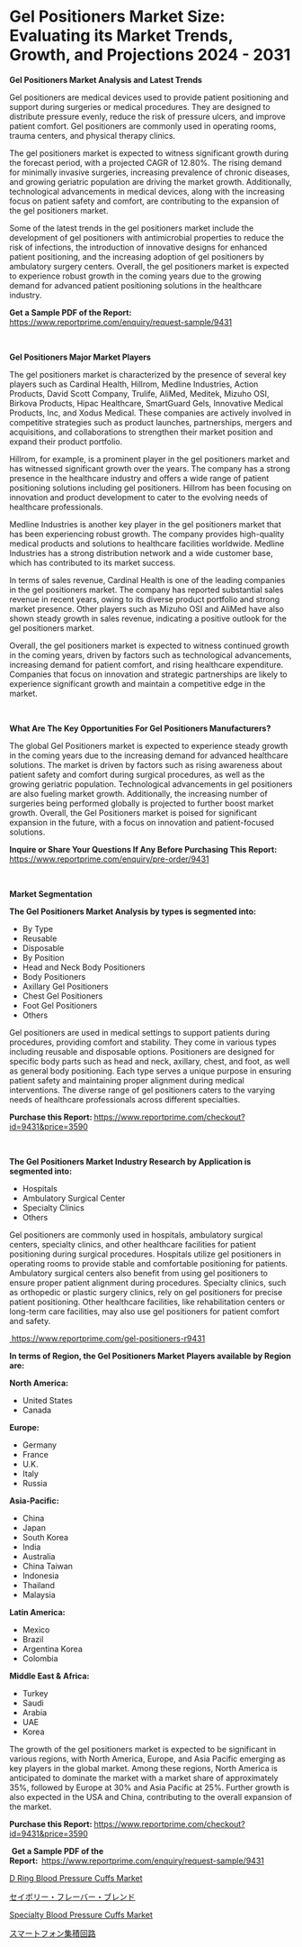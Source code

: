 <p><h1>Gel Positioners Market Size: Evaluating its Market Trends, Growth, and Projections 2024 - 2031</h1></p><p><strong>Gel Positioners Market Analysis and Latest Trends</strong></p>
<p><p>Gel positioners are medical devices used to provide patient positioning and support during surgeries or medical procedures. They are designed to distribute pressure evenly, reduce the risk of pressure ulcers, and improve patient comfort. Gel positioners are commonly used in operating rooms, trauma centers, and physical therapy clinics.</p><p>The gel positioners market is expected to witness significant growth during the forecast period, with a projected CAGR of 12.80%. The rising demand for minimally invasive surgeries, increasing prevalence of chronic diseases, and growing geriatric population are driving the market growth. Additionally, technological advancements in medical devices, along with the increasing focus on patient safety and comfort, are contributing to the expansion of the gel positioners market.</p><p>Some of the latest trends in the gel positioners market include the development of gel positioners with antimicrobial properties to reduce the risk of infections, the introduction of innovative designs for enhanced patient positioning, and the increasing adoption of gel positioners by ambulatory surgery centers. Overall, the gel positioners market is expected to experience robust growth in the coming years due to the growing demand for advanced patient positioning solutions in the healthcare industry.</p></p>
<p><strong>Get a Sample PDF of the Report:&nbsp;</strong> <a href="https://www.reportprime.com/enquiry/request-sample/9431">https://www.reportprime.com/enquiry/request-sample/9431</a></p>
<p>&nbsp;</p>
<p><strong>Gel Positioners Major Market Players</strong></p>
<p><p>The gel positioners market is characterized by the presence of several key players such as Cardinal Health, Hillrom, Medline Industries, Action Products, David Scott Company, Trulife, AliMed, Meditek, Mizuho OSI, Birkova Products, Hipac Healthcare, SmartGuard Gels, Innovative Medical Products, Inc, and Xodus Medical. These companies are actively involved in competitive strategies such as product launches, partnerships, mergers and acquisitions, and collaborations to strengthen their market position and expand their product portfolio.</p><p>Hillrom, for example, is a prominent player in the gel positioners market and has witnessed significant growth over the years. The company has a strong presence in the healthcare industry and offers a wide range of patient positioning solutions including gel positioners. Hillrom has been focusing on innovation and product development to cater to the evolving needs of healthcare professionals.</p><p>Medline Industries is another key player in the gel positioners market that has been experiencing robust growth. The company provides high-quality medical products and solutions to healthcare facilities worldwide. Medline Industries has a strong distribution network and a wide customer base, which has contributed to its market success.</p><p>In terms of sales revenue, Cardinal Health is one of the leading companies in the gel positioners market. The company has reported substantial sales revenue in recent years, owing to its diverse product portfolio and strong market presence. Other players such as Mizuho OSI and AliMed have also shown steady growth in sales revenue, indicating a positive outlook for the gel positioners market.</p><p>Overall, the gel positioners market is expected to witness continued growth in the coming years, driven by factors such as technological advancements, increasing demand for patient comfort, and rising healthcare expenditure. Companies that focus on innovation and strategic partnerships are likely to experience significant growth and maintain a competitive edge in the market.</p></p>
<p>&nbsp;</p>
<p><strong>What Are The Key Opportunities For Gel Positioners Manufacturers?</strong></p>
<p><p>The global Gel Positioners market is expected to experience steady growth in the coming years due to the increasing demand for advanced healthcare solutions. The market is driven by factors such as rising awareness about patient safety and comfort during surgical procedures, as well as the growing geriatric population. Technological advancements in gel positioners are also fueling market growth. Additionally, the increasing number of surgeries being performed globally is projected to further boost market growth. Overall, the Gel Positioners market is poised for significant expansion in the future, with a focus on innovation and patient-focused solutions.</p></p>
<p><strong>Inquire or Share Your Questions If Any Before Purchasing This Report:</strong> <a href="https://www.reportprime.com/enquiry/pre-order/9431">https://www.reportprime.com/enquiry/pre-order/9431</a></p>
<p>&nbsp;</p>
<p><strong>Market Segmentation</strong></p>
<p><strong>The Gel Positioners Market Analysis by types is segmented into:</strong></p>
<p><ul><li>By Type</li><li>Reusable</li><li>Disposable</li><li>By Position</li><li>Head and Neck Body Positioners</li><li>Body Positioners</li><li>Axillary Gel Positioners</li><li>Chest Gel Positioners</li><li>Foot Gel Positioners</li><li>Others</li></ul></p>
<p><p>Gel positioners are used in medical settings to support patients during procedures, providing comfort and stability. They come in various types including reusable and disposable options. Positioners are designed for specific body parts such as head and neck, axillary, chest, and foot, as well as general body positioning. Each type serves a unique purpose in ensuring patient safety and maintaining proper alignment during medical interventions. The diverse range of gel positioners caters to the varying needs of healthcare professionals across different specialties.</p></p>
<p><strong>Purchase this Report:&nbsp;</strong><a href="https://www.reportprime.com/checkout?id=9431&price=3590">https://www.reportprime.com/checkout?id=9431&price=3590</a></p>
<p>&nbsp;</p>
<p><strong>The Gel Positioners Market Industry Research by Application is segmented into:</strong></p>
<p><ul><li>Hospitals</li><li>Ambulatory Surgical Center</li><li>Specialty Clinics</li><li>Others</li></ul></p>
<p><p>Gel positioners are commonly used in hospitals, ambulatory surgical centers, specialty clinics, and other healthcare facilities for patient positioning during surgical procedures. Hospitals utilize gel positioners in operating rooms to provide stable and comfortable positioning for patients. Ambulatory surgical centers also benefit from using gel positioners to ensure proper patient alignment during procedures. Specialty clinics, such as orthopedic or plastic surgery clinics, rely on gel positioners for precise patient positioning. Other healthcare facilities, like rehabilitation centers or long-term care facilities, may also use gel positioners for patient comfort and safety.</p></p>
<p><a href="https://www.reportprime.com/gel-positioners-r9431">&nbsp;https://www.reportprime.com/gel-positioners-r9431</a></p>
<p><strong>In terms of Region, the Gel Positioners Market Players available by Region are:</strong></p>
<p>
    <p> <strong> North America: </strong>
        <ul>
            <li>United States</li>
            <li>Canada</li>
        </ul>
        </p> 
    <p> <strong> Europe: </strong>
        <ul>
            <li>Germany</li>
            <li>France</li>
            <li>U.K.</li>
            <li>Italy</li>
            <li>Russia</li>
        </ul>
        </p> 
    <p> <strong> Asia-Pacific: </strong>
        <ul>
            <li>China</li>
            <li>Japan</li>
            <li>South Korea</li>
            <li>India</li>
            <li>Australia</li>
            <li>China Taiwan</li>
            <li>Indonesia</li>
            <li>Thailand</li>
            <li>Malaysia</li>
        </ul>
        </p> 
    <p> <strong> Latin America: </strong>
        <ul>
            <li>Mexico</li>
            <li>Brazil</li>
            <li>Argentina Korea</li>
            <li>Colombia</li>
        </ul>
        </p> 
    <p> <strong> Middle East & Africa: </strong>
        <ul>
            <li>Turkey</li>
            <li>Saudi</li>
            <li>Arabia</li>
            <li>UAE</li>
            <li>Korea</li>
        </ul>
    </p>
    </p>
<p><p>The growth of the gel positioners market is expected to be significant in various regions, with North America, Europe, and Asia Pacific emerging as key players in the global market. Among these regions, North America is anticipated to dominate the market with a market share of approximately 35%, followed by Europe at 30% and Asia Pacific at 25%. Further growth is also expected in the USA and China, contributing to the overall expansion of the market.</p></p>
<p><strong>Purchase this Report: </strong><a href="https://www.reportprime.com/checkout?id=9431&price=3590">https://www.reportprime.com/checkout?id=9431&price=3590</a></p>
<p>&nbsp;<strong>Get a Sample PDF of the Report:&nbsp;&nbsp;</strong><a href="https://www.reportprime.com/enquiry/request-sample/9431">https://www.reportprime.com/enquiry/request-sample/9431</a></p>
<p><strong></strong></p>
<p><p><a href="https://github.com/sowravmitra0/Market-Research-Report-List-1/blob/main/d-ring-blood-pressure-cuffs-market.md">D Ring Blood Pressure Cuffs Market</a></p><p><a href="https://github.com/SimeonBode1/Market-Research-Report-List-1/blob/main/529527484775.md">セイボリー・フレーバー・ブレンド</a></p><p><a href="https://github.com/kaiserrayhan25/Market-Research-Report-List-1/blob/main/specialty-blood-pressure-cuffs-market.md">Specialty Blood Pressure Cuffs Market</a></p><p><a href="https://github.com/leigh4852023/Market-Research-Report-List-2/blob/main/651470184770.md">スマートフォン集積回路</a></p></p>